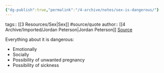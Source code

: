 ```yaml
---
{"dg-publish":true,"permalink":"/4-archive/notes/sex-is-dangerous/"}
---
```


tags:: [[3 Resources/Sex\|Sex]] #source/quote 
author:: [[4 Archive/Imported/Jordan Peterson\|Jordan Peterson]]
[Source](https://www.youtube.com/watch?v=WJ-e5VWIBD4)

Everything about it is dangerous:
- Emotionally
- Socially
- Possibility of unwanted pregnancy
- Possibility of sickness